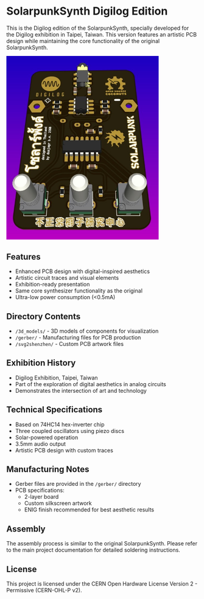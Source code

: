 # SolarpunkSynth Digilog Edition

This is the Digilog edition of the SolarpunkSynth, specially developed for the Digilog exhibition in Taipei, Taiwan. This version features an artistic PCB design while maintaining the core functionality of the original SolarpunkSynth.

<img src="../photos/SolarpunkSynth_digilog_3d.jpg" width="400" alt="SolarpunkSynth Digilog Edition">

## Features
- Enhanced PCB design with digital-inspired aesthetics
- Artistic circuit traces and visual elements
- Exhibition-ready presentation
- Same core synthesizer functionality as the original
- Ultra-low power consumption (<0.5mA)

## Directory Contents
- `/3d_models/` - 3D models of components for visualization
- `/gerber/` - Manufacturing files for PCB production
- `/svg2shenzhen/` - Custom PCB artwork files

## Exhibition History
- Digilog Exhibition, Taipei, Taiwan
- Part of the exploration of digital aesthetics in analog circuits
- Demonstrates the intersection of art and technology

## Technical Specifications
- Based on 74HC14 hex-inverter chip
- Three coupled oscillators using piezo discs
- Solar-powered operation
- 3.5mm audio output
- Artistic PCB design with custom traces

## Manufacturing Notes
- Gerber files are provided in the `/gerber/` directory
- PCB specifications:
  - 2-layer board
  - Custom silkscreen artwork
  - ENIG finish recommended for best aesthetic results

## Assembly
The assembly process is similar to the original SolarpunkSynth. Please refer to the main project documentation for detailed soldering instructions.

## License
This project is licensed under the CERN Open Hardware License Version 2 - Permissive (CERN-OHL-P v2).
